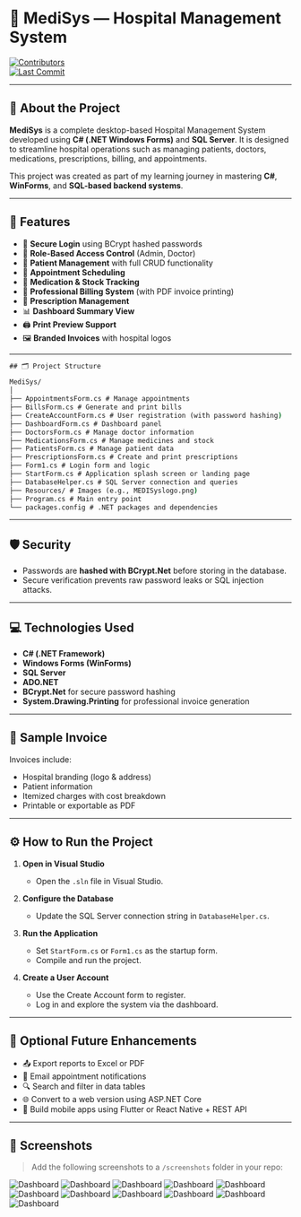 # 🏥 MediSys — Hospital Management System  
[![Contributors](https://img.shields.io/badge/contributors-1-blue.svg)](CONTRIBUTORS.md)  
[![Last Commit](https://img.shields.io/github/last-commit/yourusername/MediSys)](https://github.com/yourusername/MediSys)

---

## 🌟 About the Project

**MediSys** is a complete desktop-based Hospital Management System developed using **C# (.NET Windows Forms)** and **SQL Server**. It is designed to streamline hospital operations such as managing patients, doctors, medications, prescriptions, billing, and appointments.

This project was created as part of my learning journey in mastering **C#**, **WinForms**, and **SQL-based backend systems**.

---

## 🚀 Features

- 🔐 **Secure Login** using BCrypt hashed passwords  
- 👥 **Role-Based Access Control** (Admin, Doctor)  
- 🏥 **Patient Management** with full CRUD functionality  
- 📅 **Appointment Scheduling**  
- 💊 **Medication & Stock Tracking**  
- 🧾 **Professional Billing System** (with PDF invoice printing)  
- 📝 **Prescription Management**  
- 📊 **Dashboard Summary View**  
- 🖨️ **Print Preview Support**  
- 🖼️ **Branded Invoices** with hospital logos  

---
```cmd
## 🗂️ Project Structure

MediSys/
│
├── AppointmentsForm.cs # Manage appointments
├── BillsForm.cs # Generate and print bills
├── CreateAccountForm.cs # User registration (with password hashing)
├── DashboardForm.cs # Dashboard panel
├── DoctorsForm.cs # Manage doctor information
├── MedicationsForm.cs # Manage medicines and stock
├── PatientsForm.cs # Manage patient data
├── PrescriptionsForm.cs # Create and print prescriptions
├── Form1.cs # Login form and logic
├── StartForm.cs # Application splash screen or landing page
├── DatabaseHelper.cs # SQL Server connection and queries
├── Resources/ # Images (e.g., MEDISyslogo.png)
├── Program.cs # Main entry point
└── packages.config # .NET packages and dependencies
```



---

## 🛡️ Security

- Passwords are **hashed with BCrypt.Net** before storing in the database.  
- Secure verification prevents raw password leaks or SQL injection attacks.

---

## 💻 Technologies Used

- **C# (.NET Framework)**  
- **Windows Forms (WinForms)**  
- **SQL Server**  
- **ADO.NET**  
- **BCrypt.Net** for secure password hashing  
- **System.Drawing.Printing** for professional invoice generation  

---

## 🧾 Sample Invoice

Invoices include:

- Hospital branding (logo & address)  
- Patient information  
- Itemized charges with cost breakdown  
- Printable or exportable as PDF  

---

## ⚙️ How to Run the Project

1. **Open in Visual Studio**  
   - Open the `.sln` file in Visual Studio.

2. **Configure the Database**  
   - Update the SQL Server connection string in `DatabaseHelper.cs`.

3. **Run the Application**  
   - Set `StartForm.cs` or `Form1.cs` as the startup form.  
   - Compile and run the project.

4. **Create a User Account**  
   - Use the Create Account form to register.  
   - Log in and explore the system via the dashboard.

---

## 🧩 Optional Future Enhancements

- 📤 Export reports to Excel or PDF  
- 📧 Email appointment notifications  
- 🔍 Search and filter in data tables  
- 🌐 Convert to a web version using ASP.NET Core  
- 📱 Build mobile apps using Flutter or React Native + REST API  

---

## 📸 Screenshots

> Add the following screenshots to a `/screenshots` folder in your repo:


![Dashboard](https://github.com/supunabeywickrama/HospitalManagementSystem/blob/master/New%20folder%20(2)/WhatsApp%20Image%202025-07-06%20at%2020.59.09_4965ec82.jpg)
![Dashboard](https://github.com/supunabeywickrama/HospitalManagementSystem/blob/master/New%20folder%20(2)/WhatsApp%20Image%202025-07-06%20at%2020.59.41_6133dd3c.jpg)
![Dashboard](https://github.com/supunabeywickrama/HospitalManagementSystem/blob/master/New%20folder%20(2)/WhatsApp%20Image%202025-07-06%20at%2021.00.35_da2c0d6e.jpg)
![Dashboard](https://github.com/supunabeywickrama/HospitalManagementSystem/blob/master/New%20folder%20(2)/WhatsApp%20Image%202025-07-06%20at%2021.01.49_9ff6ae22.jpg)
![Dashboard](https://github.com/supunabeywickrama/HospitalManagementSystem/blob/master/New%20folder%20(2)/WhatsApp%20Image%202025-07-06%20at%2021.02.27_d07cc070.jpg)
![Dashboard](https://github.com/supunabeywickrama/HospitalManagementSystem/blob/master/New%20folder%20(2)/WhatsApp%20Image%202025-07-06%20at%2021.03.00_723cdf4f.jpg)
![Dashboard](https://github.com/supunabeywickrama/HospitalManagementSystem/blob/master/New%20folder%20(2)/WhatsApp%20Image%202025-07-06%20at%2021.03.48_11b9b5fc.jpg)
![Dashboard](https://github.com/supunabeywickrama/HospitalManagementSystem/blob/master/New%20folder%20(2)/WhatsApp%20Image%202025-07-06%20at%2021.04.26_9ff5e15e.jpg)
![Dashboard](https://github.com/supunabeywickrama/HospitalManagementSystem/blob/master/New%20folder%20(2)/WhatsApp%20Image%202025-07-06%20at%2021.05.49_32122ced.jpg)
![Dashboard](https://github.com/supunabeywickrama/HospitalManagementSystem/blob/master/New%20folder%20(2)/WhatsApp%20Image%202025-07-06%20at%2021.06.15_b6dd6088.jpg)
![Dashboard](https://github.com/supunabeywickrama/HospitalManagementSystem/blob/master/New%20folder%20(2)/WhatsApp%20Image%202025-07-06%20at%2021.08.16_a24f570b.jpg)



